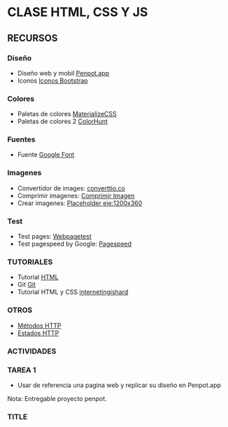 # CLASE HTML, CSS Y JS

## RECURSOS

### Diseño 
- Diseño web y mobil [Penpot.app](https://penpot.app/)
- Iconos [Iconos Bootstrap](https://icons.getbootstrap.com/)

### Colores
- Paletas de colores [MaterializeCSS](https://materializecss.com/color.html)
- Paletas de colores 2 [ColorHunt](https://colorhunt.co/)

### Fuentes
- Fuente [Google Font](https://fonts.google.com/)

### Imagenes
- Convertidor de images: [converttio.co](https://convertio.co/es/avif-convertidor/)
- Comprimir imagenes: [Comprimir Imagen](https://www.iloveimg.com/es/comprimir-imagen/comprimir-jpg)
- Crear imagenes: [Placeholder eje:1200x360](https://via.placeholder.com/1200x360)

### Test
- Test pages: [Webpagetest](https://www.webpagetest.org/)
- Test pagespeed by Google: [Pagespeed](https://pagespeed.web.dev/?hl=es)

### TUTORIALES

- Tutorial [HTML](https://www.w3schools.com/html/default.asp)
- Git [Git](https://git-scm.com/docs)
- Tutorial HTML y CSS [internetingishard](https://internetingishard.netlify.app/html-and-css/index.html)
### OTROS

- [Métodos HTTP](https://developer.mozilla.org/en-US/docs/Web/HTTP/Methods)
- [Estados HTTP](https://developer.mozilla.org/es/docs/Web/HTTP/Status)

### ACTIVIDADES

### TAREA 1
- Usar de referencia una pagina web y replicar su diseño en Penpot.app 

Nota: Entregable proyecto penpot. 

### TITLE

